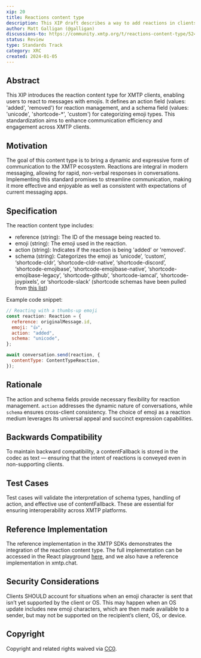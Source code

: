 ```yaml
---
xip: 20
title: Reactions content type
description: This XIP draft describes a way to add reactions in clients that support XMTP.
author: Matt Galligan (@galligan)
discussions-to: https://community.xmtp.org/t/reactions-content-type/524
status: Review
type: Standards Track
category: XRC
created: 2024-01-05
---
```


## Abstract

This XIP introduces the reaction content type for XMTP clients, enabling users to react to messages with emojis. It defines an action field (values: 'added', 'removed') for reaction management, and a schema field (values: 'unicode', 'shortcode-\*', 'custom') for categorizing emoji types. This standardization aims to enhance communication efficiency and engagement across XMTP clients.

## Motivation

The goal of this content type is to bring a dynamic and expressive form of communication to the XMTP ecosystem. Reactions are integral in modern messaging, allowing for rapid, non-verbal responses in conversations. Implementing this standard promises to streamline communication, making it more effective and enjoyable as well as consistent with expectations of current messaging apps.

## Specification

The reaction content type includes:

- reference (string): The ID of the message being reacted to.
- emoji (string): The emoji used in the reaction.
- action (string): Indicates if the reaction is being 'added' or 'removed'.
- schema (string): Categorizes the emoji as ‘unicode’, ‘custom’, ‘shortcode-cldr’, ‘shortcode-cldr-native’, ‘shortcode-discord’, ‘shortcode-emojibase’, ‘shortcode-emojibase-native’, ‘shortcode-emojibase-legacy’, ‘shortcode-github’, ‘shortcode-iamcal’, ‘shortcode-joypixels’, or ‘shortcode-slack’ (shortcode schemas have been pulled from [this list](https://emojibase.dev/docs/shortcodes/))

Example code snippet:

```javascript
// Reacting with a thumbs-up emoji
const reaction: Reaction = {
  reference: originalMessage.id,
  emoji: "👍",
  action: "added",
  schema: "unicode",
};

await conversation.send(reaction, {
  contentType: ContentTypeReaction,
});
```

## Rationale

The action and schema fields provide necessary flexibility for reaction management. `action` addresses the dynamic nature of conversations, while `schema` ensures cross-client consistency. The choice of emoji as a reaction medium leverages its universal appeal and succinct expression capabilities.

## Backwards Compatibility

To maintain backward compatibility, a contentFallback is stored in the codec as text — ensuring that the intent of reactions is conveyed even in non-supporting clients.

## Test Cases

Test cases will validate the interpretation of schema types, handling of action, and effective use of contentFallback. These are essential for ensuring interoperability across XMTP platforms.

## Reference Implementation

The reference implementation in the XMTP SDKs demonstrates the integration of the reaction content type. The full implementation can be accessed in the React playground [here](https://github.com/xmtp/xmtp-react-playground/pull/1/), and we also have a reference implementation in xmtp.chat.

## Security Considerations

Clients SHOULD account for situations when an emoji character is sent that isn’t yet supported by the client or OS. This may happen when an OS update includes new emoji characters, which are then made available to a sender, but may not be supported on the recipient’s client, OS, or device.

## Copyright

Copyright and related rights waived via [CC0](https://creativecommons.org/publicdomain/zero/1.0/).
